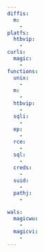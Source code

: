 ```yaml
---
diffis:
  m:
    -
platfs:
  htbvip:
    -
curls:
  magic:
    -
functions:
  unix:
    -
  m:
    -
  htbvip:
    -
  sqli:
    -
  ep:
    -
  rce:
    -
  sql:
    -
  creds:
    -
  suid:
    -
  pathj:
    -

wals:
  magicwu:
    -
  magicvi:
    -
---
```

